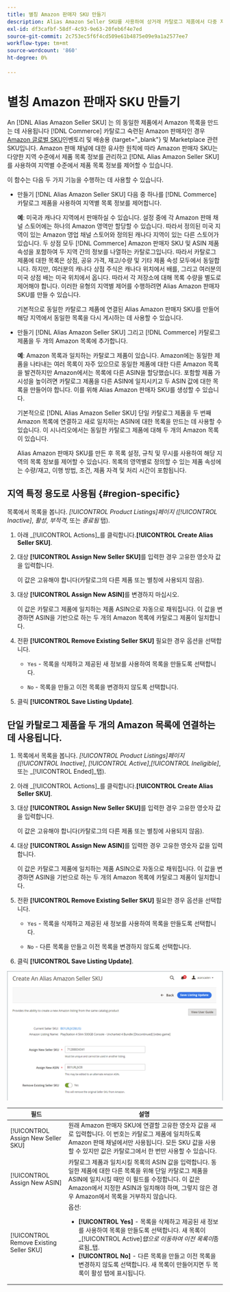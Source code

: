 ```yaml
---
title: 별칭 Amazon 판매자 SKU 만들기
description: Alias Amazon Seller SKU를 사용하여 상거래 카탈로그 제품에서 다중 지역 Amazon 목록을 만들 수 있습니다.
exl-id: df3cafbf-58df-4c93-9e63-20feb6f4e7ed
source-git-commit: 2c753ec5f6f4cd509e61b4875e09e9a1a2577ee7
workflow-type: tm+mt
source-wordcount: '860'
ht-degree: 0%

---
```


# 별칭 Amazon 판매자 SKU 만들기

An [!DNL Alias Amazon Seller SKU] 는 의 동일한 제품에서 Amazon 목록을 만드는 데 사용됩니다 [!DNL Commerce] 카탈로그 숙련된 Amazon 판매자인 경우 [Amazon 글로벌 SKU](https://sellercentral.amazon.com/gp/help/external/help.html?itemID=201394090)인벤토리 및 배송용 {target=&quot;_blank&quot;} 및 Marketplace 관련 SKU입니다. Amazon 판매 채널에 대한 유사한 원칙에 따라 Amazon 판매자 SKU는 다양한 지역 수준에서 제품 목록 정보를 관리하고 [!DNL Alias Amazon Seller SKU] 를 사용하여 지역별 수준에서 제품 목록 정보를 제어할 수 있습니다.

이 함수는 다음 두 가지 기능을 수행하는 데 사용할 수 있습니다.

- 만들기 [!DNL Alias Amazon Seller SKU] 다음 중 하나를 [!DNL Commerce] 카탈로그 제품을 사용하여 지역별 목록 정보를 제어합니다.

   **예**: 미국과 캐나다 지역에서 판매하실 수 있습니다. 설정 중에 각 Amazon 판매 채널 스토어에는 하나의 Amazon 영역만 할당할 수 있습니다. 따라서 정의된 미국 지역이 있는 Amazon 영업 채널 스토어와 정의된 캐나다 지역이 있는 다른 스토어가 있습니다. 두 상점 모두 [!DNL Commerce] Amazon 판매자 SKU 및 ASIN 제품 속성을 포함하여 두 지역 간의 정보를 나열하는 카탈로그입니다. 따라서 카탈로그 제품에 대한 목록은 상점, 공유 가격, 재고/수량 및 기타 제품 속성 모두에서 동일합니다. 하지만, 여러분의 캐나다 상점 주식은 캐나다 위치에서 배를, 그리고 여러분의 미국 상점 배는 미국 위치에서 옵니다. 따라서 각 저장소에 대해 목록 수량을 별도로 제어해야 합니다. 이러한 유형의 지역별 제어를 수행하려면 Alias Amazon 판매자 SKU를 만들 수 있습니다.

   기본적으로 동일한 카탈로그 제품에 연결된 Alias Amazon 판매자 SKU를 만들어 해당 지역에서 동일한 목록을 다시 게시하는 데 사용할 수 있습니다.

- 만들기 [!DNL Alias Amazon Seller SKU] 그리고 [!DNL Commerce] 카탈로그 제품을 두 개의 Amazon 목록에 추가합니다.

   **예**: Amazon 목록과 일치하는 카탈로그 제품이 있습니다. Amazon에는 동일한 제품을 나타내는 여러 목록이 자주 있으므로 동일한 제품에 대한 다른 Amazon 목록을 발견하지만 Amazon에서는 목록에 다른 ASIN을 할당했습니다. 포함할 제품 가시성을 높이려면 카탈로그 제품을 다른 ASIN에 일치시키고 두 ASIN 값에 대한 목록을 만들어야 합니다. 이를 위해 Alias Amazon 판매자 SKU를 생성할 수 있습니다.

   기본적으로 [!DNL Alias Amazon Seller SKU] 단일 카탈로그 제품을 두 번째 Amazon 목록에 연결하고 새로 일치하는 ASIN에 대한 목록을 만드는 데 사용할 수 있습니다. 이 시나리오에서는 동일한 카탈로그 제품에 대해 두 개의 Amazon 목록이 있습니다.

   Alias Amazon 판매자 SKU를 만든 후 목록 설정, 규칙 및 무시를 사용하여 해당 지역의 목록 정보를 제어할 수 있습니다. 목록의 영역별로 정의할 수 있는 제품 속성에는 수량/재고, 이행 방법, 조건, 제품 자격 및 처리 시간이 포함됩니다.

## 지역 특정 용도로 사용됨 {#region-specific}

목록에서 목록을 봅니다. _[!UICONTROL Product Listings]_페이지 (_[!UICONTROL Inactive]_, _활성_, _부적격_, 또는 _종료됨_ 탭).

1. 아래 _[!UICONTROL Actions]_를 클릭합니다.**[!UICONTROL Create Alias Seller SKU]**.

1. 대상 **[!UICONTROL Assign New Seller SKU]**&#x200B;를 입력한 경우 고유한 영숫자 값을 입력합니다.

   이 값은 고유해야 합니다(카탈로그의 다른 제품 또는 별칭에 사용되지 않음).

1. 대상 **[!UICONTROL Assign New ASIN]**&#x200B;를 변경하지 마십시오.

   이 값은 카탈로그 제품에 일치하는 제품 ASIN으로 자동으로 채워집니다. 이 값을 변경하면 ASIN을 기반으로 하는 두 개의 Amazon 목록에 카탈로그 제품이 일치합니다.

1. 전환 **[!UICONTROL Remove Existing Seller SKU]** 필요한 경우 옵션을 선택합니다.

   - `Yes` - 목록을 삭제하고 제공된 새 정보를 사용하여 목록을 만들도록 선택합니다.

   - `No` - 목록을 만들고 이전 목록을 변경하지 않도록 선택합니다.

1. 클릭 **[!UICONTROL Save Listing Update]**.

## 단일 카탈로그 제품을 두 개의 Amazon 목록에 연결하는 데 사용됩니다.

1. 목록에서 목록을 봅니다. _[!UICONTROL Product Listings]_페이지 (_[!UICONTROL Inactive]_, _[!UICONTROL Active]_,_[!UICONTROL Ineligible]_, 또는 _[!UICONTROL Ended]_탭).

1. 아래 _[!UICONTROL Actions]_를 클릭합니다.**[!UICONTROL Create Alias Seller SKU]**.

1. 대상 **[!UICONTROL Assign New Seller SKU]**&#x200B;를 입력한 경우 고유한 영숫자 값을 입력합니다.

   이 값은 고유해야 합니다(카탈로그의 다른 제품 또는 별칭에 사용되지 않음).

1. 대상 **[!UICONTROL Assign New ASIN]**&#x200B;를 입력한 경우 고유한 영숫자 값을 입력합니다.

   이 값은 카탈로그 제품에 일치하는 제품 ASIN으로 자동으로 채워집니다. 이 값을 변경하면 ASIN을 기반으로 하는 두 개의 Amazon 목록에 카탈로그 제품이 일치합니다.

1. 전환 **[!UICONTROL Remove Existing Seller SKU]** 필요한 경우 옵션을 선택합니다.

   - `Yes` - 목록을 삭제하고 제공된 새 정보를 사용하여 목록을 만들도록 선택합니다.

   - `No` - 다른 목록을 만들고 이전 목록을 변경하지 않도록 선택합니다.

1. 클릭 **[!UICONTROL Save Listing Update]**.

![별칭 Amazon 판매자 SKU 만들기](assets/amazon-alias-sku-create.png)

| 필드 | 설명 |
|--- |--- |
| [!UICONTROL Assign New Seller SKU] | 원래 Amazon 판매자 SKU에 연결할 고유한 영숫자 값을 새로 입력합니다. 이 번호는 카탈로그 제품에 일치하도록 Amazon 판매 채널에서만 사용됩니다. 모든 SKU 값을 사용할 수 있지만 값은 카탈로그에서 한 번만 사용할 수 있습니다. |
| [!UICONTROL Assign New ASIN] | 카탈로그 제품과 일치시킬 목록의 ASIN 값을 입력합니다. 동일한 제품에 대한 다른 목록을 위해 단일 카탈로그 제품을 ASIN에 일치시킬 때만 이 필드를 수정합니다. 이 값은 Amazon에서 지정한 ASIN과 일치해야 하며, 그렇지 않은 경우 Amazon에서 목록을 거부하지 않습니다. |
| [!UICONTROL Remove Existing Seller SKU] | 옵션:<ul><li>**[!UICONTROL Yes]** - 목록을 삭제하고 제공된 새 정보를 사용하여 목록을 만들도록 선택합니다. 새 목록이 _[!UICONTROL Active]_탭으로 이동하여 이전 목록이_&#x200B;종료됨&#x200B;_탭.</li><li>**[!UICONTROL No]** - 다른 목록을 만들고 이전 목록을 변경하지 않도록 선택합니다. 새 목록이 만들어지면 두 목록이 활성 탭에 표시됩니다.</li></ul> |
